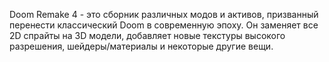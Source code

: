 Doom Remake 4 - это сборник различных модов и активов, призванный перенести классический Doom в современную эпоху. Он заменяет все 2D спрайты на 3D модели, добавляет новые текстуры высокого разрешения, шейдеры/материалы и некоторые другие вещи.